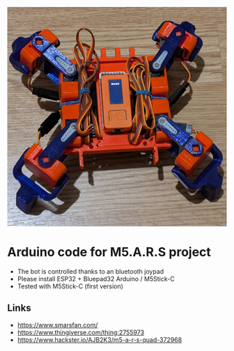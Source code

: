 ![M5ARS](img/m5ars.jpg)

# Arduino code for M5.A.R.S project

 * The bot is controlled thanks to an bluetooth joypad
 * Please install ESP32 + Bluepad32 Arduino / M5Stick-C
 * Tested with M5Stick-C (first version)

## Links
- https://www.smarsfan.com/
- https://www.thingiverse.com/thing:2755973
- https://www.hackster.io/AJB2K3/m5-a-r-s-quad-372968
